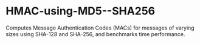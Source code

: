 # HMAC-using-MD5--SHA256
Computes Message Authentication Codes (MACs) for messages of varying sizes using SHA-128 and SHA-256, and benchmarks time performance.
